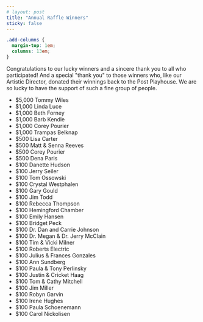 ```yaml
---
# layout: post
title: "Annual Raffle Winners"
sticky: false
---
```


```css style
.add-columns {
  margin-top: 1em;
  columns: 13em;
}
```

Congratulations to our lucky winners and a sincere thank you to all who participated! And a special "thank you" to those winners who, like our Artistic Director, donated their winnings back to the Post Playhouse. We are so lucky to have the support of such a fine group of people.

<div class="add-columns">

- \$5,000 Tommy Wiles
- \$1,000 Linda Luce
- \$1,000 Beth Forney
- \$1,000 Barb Kendle
- \$1,000 Corey Pourier
- \$1,000 Trampas Belknap
- \$500 Lisa Carter
- \$500 Matt & Senna Reeves
- \$500 Corey Pourier
- \$500 Dena Paris
- \$100 Danette Hudson
- \$100 Jerry Seiler
- \$100 Tom Ossowski
- \$100 Crystal Westphalen
- \$100 Gary Gould
- \$100 Jim Todd
- \$100 Rebecca Thompson
- \$100 Hemingford Chamber
- \$100 Emily Hansen
- \$100 Bridget Peck
- \$100 Dr. Dan and Carrie Johnson
- \$100 Dr. Megan & Dr. Jerry McClain
- \$100 Tim & Vicki Milner
- \$100 Roberts Electric
- \$100 Julius & Frances Gonzales
- \$100 Ann Sundberg
- \$100 Paula & Tony Perlinsky
- \$100 Justin & Cricket Haag
- \$100 Tom & Cathy Mitchell
- \$100 Jim Miller
- \$100 Robyn Garvin
- \$100 Irene Hughes
- \$100 Paula Schoenemann
- \$100 Carol Nickolisen

</div>
